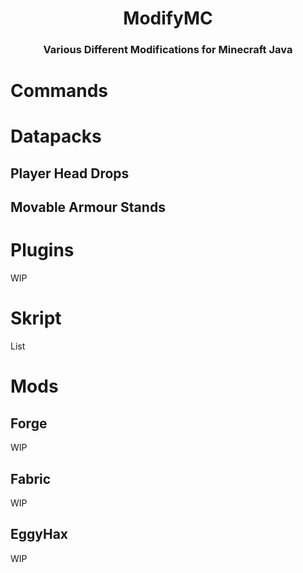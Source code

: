 <h1 align="center">
  ModifyMC
</h1>
<h3 align="center">
  Various Different Modifications for Minecraft Java
</h3>


# Commands
# Datapacks
## Player Head Drops
## Movable Armour Stands
# Plugins
WIP
# Skript
List
# Mods
## Forge
WIP
## Fabric
WIP
## EggyHax
WIP
